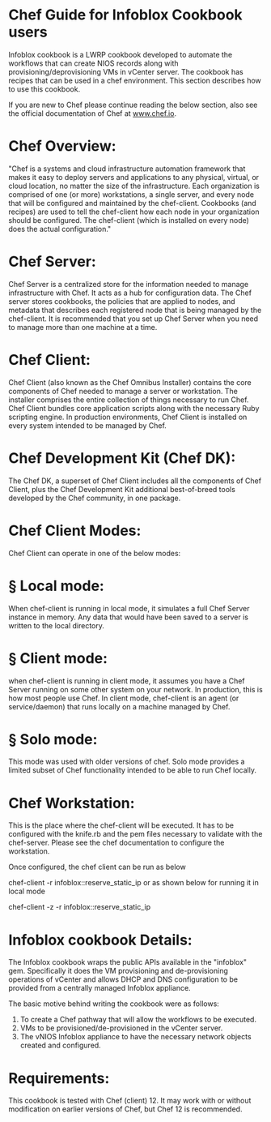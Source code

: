 Chef Guide for Infoblox Cookbook users
======================================

Infoblox cookbook is a LWRP cookbook developed to automate the workflows that can create NIOS records along with provisioning/deprovisioning VMs in vCenter server. The cookbook has recipes that can be used in a chef environment. This section describes how to use this cookbook.

If you are new to Chef please continue reading the below section, also see the official documentation of Chef at www.chef.io.

Chef Overview:
==============
"Chef is a systems and cloud infrastructure automation framework that makes it easy to deploy servers and applications to any physical, virtual, or cloud location, no matter the size of the infrastructure. Each organization is comprised of one (or more) workstations, a single server, and every node that will be configured and maintained by the chef-client. Cookbooks (and recipes) are used to tell the chef-client how each node in your organization should be configured. The chef-client (which is installed on every node) does the actual configuration."

Chef Server:
============
Chef Server is a centralized store for the information needed to manage infrastructure with Chef. It acts as a hub for configuration data. The Chef server stores cookbooks, the policies that are applied to nodes, and metadata that describes each registered node that is being managed by the chef-client. It is recommended that you set up Chef Server when you need to manage more than one machine at a time.

Chef Client:
============
Chef Client (also known as the Chef Omnibus Installer) contains the core components of Chef needed to manage a server or workstation. The installer comprises the entire collection of things necessary to run Chef. Chef Client bundles core application scripts along with the necessary Ruby scripting engine. In production environments, Chef Client is installed on every system intended to be managed by Chef.

Chef Development Kit (Chef DK):
===============================
The Chef DK, a superset of Chef Client  includes all the components of Chef Client, plus the Chef Development Kit additional best-of-breed tools developed by the Chef community, in one package.
 
Chef Client Modes:
==================
Chef Client can operate in one of the below modes:

§  Local mode:
==============
When chef-client is running in local mode, it simulates a full Chef Server instance in memory. Any data that would have been saved to a server is written to the local directory.

§  Client mode:
===============
when chef-client is running in client mode, it assumes you have a Chef Server running on some other system on your network. In production, this is how most people use Chef. In client mode, chef-client is an agent (or service/daemon) that runs locally on a machine managed by Chef.

§  Solo mode:
=============
This mode was used with older versions of chef. Solo mode provides a limited subset of Chef functionality intended to be able to run Chef locally.

Chef Workstation:
=================
This is the place where the chef-client will be executed. It has to be configured with the knife.rb and the pem files necessary to validate with the chef-server. Please see the chef documentation to configure the workstation.

Once configured, the chef client can be run as below

chef-client -r infoblox::reserve_static_ip
or as shown below for running it in local mode

chef-client -z -r infoblox::reserve_static_ip


Infoblox cookbook Details:
==========================
The Infoblox cookbook wraps the public APIs available in the "infoblox" gem. Specifically it does the VM provisioning and de-provisioning operations of vCenter and allows DHCP and DNS configuration to be provided from a centrally managed Infoblox appliance.

The basic motive behind writing the cookbook were as follows:
1. To create a Chef pathway that will allow the workflows to be executed.
2. VMs to be provisioned/de-provisioned in the vCenter server.
3. The vNIOS Infoblox appliance to have the necessary network objects created and configured.

Requirements:
=============
This cookbook is tested with Chef (client) 12. It may work with or without modification on earlier versions of Chef, but Chef 12 is recommended.
